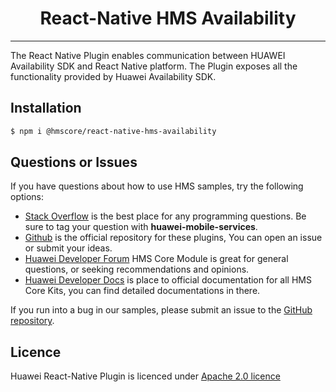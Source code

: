 <p align="center">
  <h1 align="center">React-Native HMS Availability</h1>
</p>

---

The React Native Plugin enables communication between HUAWEI Availability SDK and React Native platform. The Plugin exposes all the functionality provided by Huawei Availability SDK.

## Installation

```bash
$ npm i @hmscore/react-native-hms-availability
```

## Questions or Issues

If you have questions about how to use HMS samples, try the following options:

- [Stack Overflow](https://stackoverflow.com/questions/tagged/huawei-mobile-services) is the best place for any programming questions. Be sure to tag your question with
  **huawei-mobile-services**.
- [Github](https://github.com/HMS-Core/hms-react-native-plugin) is the official repository for these plugins, You can open an issue or submit your ideas.
- [Huawei Developer Forum](https://forums.developer.huawei.com/forumPortal/en/home?fid=0101187876626530001) HMS Core Module is great for general questions, or seeking recommendations and opinions.
- [Huawei Developer Docs](https://developer.huawei.com/consumer/en/doc/overview/HMS-Core-Plugin) is place to official documentation for all HMS Core Kits, you can find detailed documentations in there.

If you run into a bug in our samples, please submit an issue to the [GitHub repository](https://github.com/HMS-Core/hms-react-native-plugin).

## Licence

Huawei React-Native Plugin is licenced under [Apache 2.0 licence](LICENCE)
